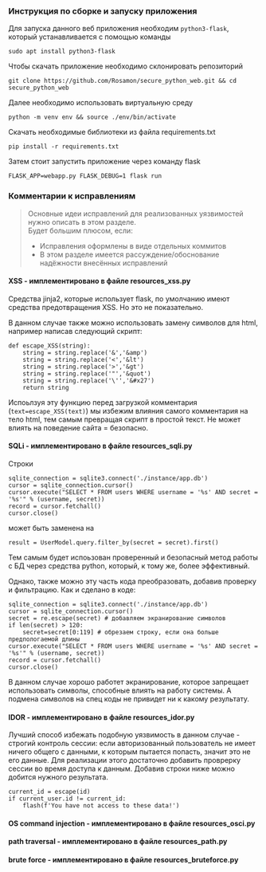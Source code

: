 ### Инструкция по сборке и запуску приложения

Для запуска данного веб приложения необходим `python3-flask`, который устанавливается с помощью команды

`sudo apt install python3-flask`

Чтобы скачать приложение необходимо склонировать репозиторий

`git clone https://github.com/Rosamon/secure_python_web.git && cd secure_python_web`


Далее необходимо использовать виртуальную среду

`python -m venv env && source ./env/bin/activate`

Скачать необходимые библиотеки из файла requirements.txt

`pip install -r requirements.txt`

Затем стоит запустить приложение через команду flask

`FLASK_APP=webapp.py FLASK_DEBUG=1 flask run`


### Комментарии к исправлениям
> Основные идеи исправлений для реализованных уязвимостей нужно описать в этом разделе.  
> Будет большим плюсом, если:
> - Исправления оформлены в виде отдельных коммитов
> - В этом разделе имеется рассуждение/обоснование надёжности внесённых исправлений

#### XSS - имплементировано в файле resources_xss.py

Средства jinja2, которые использует flask, по умолчанию имеют средства предотвращения XSS. Но это не показательно.

В данном случае также можно использовать замену символов для html, например написав следующий скрипт:
```
def escape_XSS(string):
    string = string.replace('&','&amp')
    string = string.replace('<','&lt')
    string = string.replace('>','&gt')
    string = string.replace('"','&quot')
    string = string.replace('\'','&#x27')
    return string
```
Испоьлзуя эту функцию перед загрузкой комментария (`text=escape_XSS(text)`) мы избежим влияния самого комментария на тело html, тем самым превращая скрипт в простой текст. Не может влиять на поведение сайта = безопасно.

#### SQLi - имплементировано в файле resources_sqli.py

Строки 
```n=18
sqlite_connection = sqlite3.connect('./instance/app.db')
cursor = sqlite_connection.cursor()
cursor.execute("SELECT * FROM users WHERE username = '%s' AND secret = '%s'" % (username, secret))
record = cursor.fetchall()
cursor.close()
```
может быть заменена на
```
result = UserModel.query.filter_by(secret = secret).first()
```
Тем самым будет испоьзован проверенный и безопасный метод работы с БД через средства python, который, к тому же, более эффективный.

Однако, также можно эту часть кода преобразовать, добавив проверку и фильтрацию. Как и сделано в коде:
```n=18
sqlite_connection = sqlite3.connect('./instance/app.db')
cursor = sqlite_connection.cursor()
secret = re.escape(secret) # добавляем экранирование символов
if len(secret) > 120:
    secret=secret[0:119] # обрезаем строку, если она больше предпологаемой длины
cursor.execute("SELECT * FROM users WHERE username = '%s' AND secret = '%s'" % (username, secret))
record = cursor.fetchall()
cursor.close()
```

В данном случае хорошо работет экранирование, которое запрещает использовать символы, способные влиять на работу системы. А подмена символов на спец коды не привидет ни к какому результату.


#### IDOR - имплементировано в файле resources_idor.py

Лучший способ избежать подобную уязвимость в данном случае - строгий контроль сессии: если авторизованный пользователь не имеет ничего общего с данными, к которым пытается попасть, значит это не его данные. 
Для реализации этого достаточно добавить проврерку сессии во время доступа к данным.
Добавив строки ниже можно добится нужного результата.

```
current_id = escape(id)
if current_user.id != current_id:
    flash(f'You have not access to these data!')
```


#### OS command injection - имплементировано в файле resources_osci.py



#### path traversal - имплементировано в файле resources_path.py


#### brute force - имплементировано в файле resources_bruteforce.py
